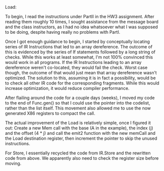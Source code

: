 Load:

To begin, I read the instructions under PartII in the HW3 assignment. After reading them roughly 10 times, I sought assistance from the message board and the class instructors, as I had no idea whatsoever what I was supposed to be doing, despite having really no problems with PartI.

Once I got enough guidance to begin, I started by conceptually locating series of IR Instructions that led to an array dereference. The outcome of this is evidenced by the series of If statements followed by a long string of checks. While this works at least somewhat, I'm not 100% convinced this would work in all programs. If the IR Instructions leading to an array dereference weren't co-located, they would fail the check. Worst case though, the outcome of that would just mean that array dereference wasn't optimized. The solution to this, assuming it is in fact a possibility, would be to check all other IR code for the corresponding fragments. While this would increase optimization, it would reduce compiler performance. 

After flailing around the code for a couple days (weeks), I moved my code to the end of Func.gen() so that I could use the pointer into the codelist, rather than the list itself. This movement also allowed me to use the now generated X86 registers to compact the call. 

The actual improvement of the Load is relatively simple, once I figured it out: Create a new Mem call with the base (A in the example), the index (j) and the offset (4 * j) and call the emit2 function with the new memCall and the Load destination register, then increment the pointer to skip the unused instructions. 

For Store, I essentially recycled the code from IR.Store and the rewritten code from above. We apparently also need to check the register size before moving. 